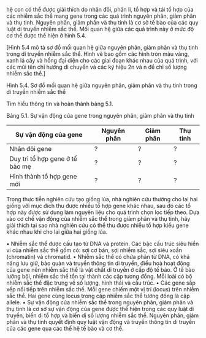 hệ con có thể được giải thích do nhân đôi, phân li, tổ hợp và tái tổ hợp của các nhiễm sắc thể mang gene trong các quá trình nguyên phân, giảm phân và thụ tinh. Nguyên phân, giảm phân và thụ tinh là cơ sở tế bào của các quy luật di truyền nhiễm sắc thể. Mối quan hệ giữa các quá trình này ở mức độ cơ thể được thể hiện ở hình 5.4.

[Hình 5.4 mô tả sơ đồ mối quan hệ giữa nguyên phân, giảm phân và thụ tinh trong di truyền nhiễm sắc thể. Hình vẽ bao gồm các hình tròn màu vàng, xanh lá cây và hồng đại diện cho các giai đoạn khác nhau của quá trình, với các mũi tên chỉ hướng di chuyển và các ký hiệu 2n và n để chỉ số lượng nhiễm sắc thể.]

Hình 5.4. Sơ đồ mối quan hệ giữa nguyên phân, giảm phân và thụ tinh trong di truyền nhiễm sắc thể

Tìm hiểu thông tin và hoàn thành bảng 5.1.

Bảng 5.1. Sự vận động của gene trong nguyên phân, giảm phân và thụ tinh

Sự vận động của gene | Nguyên phân | Giảm phân | Thụ tinh
--- | --- | --- | ---
Nhân đôi gene | ? | ? | ?
Duy trì tổ hợp gene ở tế bào mẹ | ? | ? | ?
Hình thành tổ hợp gene mới | ? | ? | ?

Trong thực tiễn nghiên cứu tạo giống lúa, nhà nghiên cứu thường cho lai hai giống với mục đích thu được nhiều tổ hợp gene khác nhau, sau đó các tổ hợp này được sử dụng làm nguyên liệu cho quá trình chọn lọc tiếp theo. Dựa vào cơ chế vận động của nhiễm sắc thể trong giảm phân và thụ tinh, hãy giải thích tại sao nhà nghiên cứu có thể thu được nhiều tổ hợp kiểu gene khác nhau khi cho lai giữa hai giống lúa.

• Nhiễm sắc thể được cấu tạo từ DNA và protein. Các bậc cấu trúc siêu hiển vi của nhiễm sắc thể gồm có: sợi cơ bản, sợi nhiễm sắc, sợi siêu xoắn (chromatin) và chromatid.
• Nhiễm sắc thể có chứa phân tử DNA, có khả năng lưu giữ, bảo quản và truyền thông tin di truyền, điều hoà hoạt động của gene nên nhiễm sắc thể là vật chất di truyền ở cấp độ tế bào. Ở tế bào lưỡng bội, nhiễm sắc thể tồn tại thành các cặp tương đồng. Mỗi loài có bộ nhiễm sắc thể đặc trưng về số lượng, hình thái và cấu trúc.
• Các gene sắp xếp nối tiếp trên nhiễm sắc thể. Mỗi gene chiếm một vị trí (locus) trên nhiễm sắc thể. Hai gene cùng locus trong cặp nhiễm sắc thể tương đồng là cặp allele.
• Sự vận động của nhiễm sắc thể trong nguyên phân, giảm phân và thụ tinh là cơ sở sự vận động của gene được thể hiện trong các quy luật di truyền, biến dị tổ hợp và biến dị số lượng nhiễm sắc thể. Nguyên phân, giảm phân và thụ tinh quyết định quy luật vận động và truyền thông tin di truyền của các gene qua các thế hệ tế bào và cơ thể.